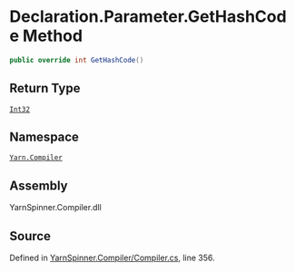 <!-- This file was generated by a tool. Do not edit this file by hand. -->

# Declaration.Parameter.GetHashCode Method


```csharp
public override int GetHashCode()
```

## Return Type
[`Int32`](https://docs.microsoft.com/dotnet/api/System.Int32)


## Namespace
[`Yarn.Compiler`](/api/csharp/yarn.compiler/README.md)

## Assembly
YarnSpinner.Compiler.dll

## Source
Defined in [YarnSpinner.Compiler/Compiler.cs](https://github.com/YarnSpinnerTool/YarnSpinner//blob/develop/YarnSpinner.Compiler/Compiler.cs#L356), line 356.
